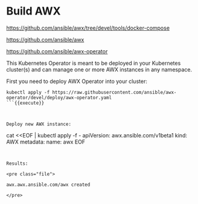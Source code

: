 # Build AWX

https://github.com/ansible/awx/tree/devel/tools/docker-compose

https://github.com/ansible/awx

https://github.com/ansible/awx-operator

This Kubernetes Operator is meant to be deployed in your Kubernetes cluster(s) and can manage one or more AWX instances in any namespace.

First you need to deploy AWX Operator into your cluster:

```
kubectl apply -f https://raw.githubusercontent.com/ansible/awx-operator/devel/deploy/awx-operator.yaml
```{{execute}}



Deploy new AWX instance:

```
cat <<EOF | kubectl apply -f -
apiVersion: awx.ansible.com/v1beta1
kind: AWX
metadata:
  name: awx
EOF
```{{execute}}


Results:

<pre class="file">

awx.awx.ansible.com/awx created

</pre>
